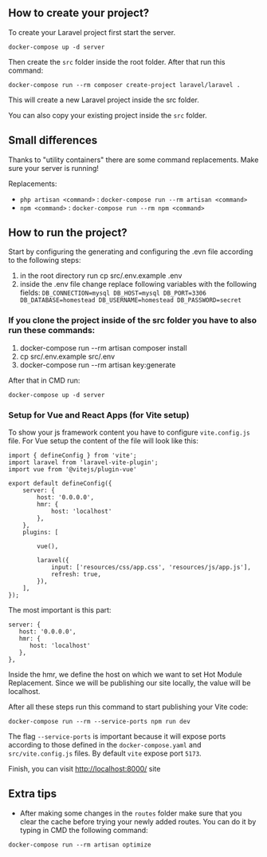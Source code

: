 ## How to create your project?

To create your Laravel project first start the server.

```
docker-compose up -d server
```

Then create the `src` folder inside the root folder. After that run this command:
```
docker-compose run --rm composer create-project laravel/laravel .
```

This will create a new Laravel project inside the src folder.

You can also copy your existing project inside the `src` folder.

## Small differences

Thanks to "utility containers" there are some command replacements.
Make sure your server is running!

Replacements:
- `php artisan <command>` : `docker-compose run --rm artisan <command>`
- `npm <command>` : `docker-compose run --rm npm <command>` 

## How to run the project?

Start by configuring the generating and configuring the .evn file according to the following steps:
1. in the root directory run cp src/.env.example .env
2. inside the .env file change replace following variables with the following fields:
   `
     DB_CONNECTION=mysql
     DB_HOST=mysql
     DB_PORT=3306
     DB_DATABASE=homestead
     DB_USERNAME=homestead
     DB_PASSWORD=secret
`

### If you clone the project inside of the src folder you have to also run these commands:
1. docker-compose run --rm artisan composer install
2. cp src/.env.example src/.env
3. docker-compose run --rm artisan key:generate

After that in CMD run:

```
docker-compose up -d server
```

### Setup for Vue and React Apps (for Vite setup)

To show your js framework content you have to configure `vite.config.js` file.
For Vue setup the content of the file will look like this:
```
import { defineConfig } from 'vite';
import laravel from 'laravel-vite-plugin';
import vue from '@vitejs/plugin-vue'

export default defineConfig({
    server: {
        host: '0.0.0.0',
        hmr: {
            host: 'localhost'
        },
    },
    plugins: [

        vue(),

        laravel({
            input: ['resources/css/app.css', 'resources/js/app.js'],
            refresh: true,
        }),
    ],
});
```

The most important is this part:

```
server: {
   host: '0.0.0.0',
   hmr: {
      host: 'localhost'
   },
},
```

Inside the hmr, we define the host on which we want to set Hot Module Replacement.
Since we will be publishing our site locally, the value will be localhost.

After all these steps run this command to start publishing your Vite code:

```
docker-compose run --rm --service-ports npm run dev
```

The flag `--service-ports` is important because it will expose ports according to those defined in the `docker-compose.yaml` and `src/vite.config.js` files.
By default `vite` expose port `5173`.

Finish, you can visit [http://localhost:8000/](http://localhost:8000/) site

## Extra tips

- After making some changes in the `routes` folder make sure that you clear the cache before trying your newly added routes. You can do it by typing in CMD the following command:

```
docker-compose run --rm artisan optimize
```

